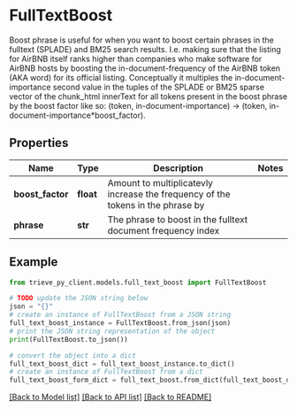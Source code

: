 # FullTextBoost

Boost phrase is useful for when you want to boost certain phrases in the fulltext (SPLADE) and BM25 search results. I.e. making sure that the listing for AirBNB itself ranks higher than companies who make software for AirBNB hosts by boosting the in-document-frequency of the AirBNB token (AKA word) for its official listing. Conceptually it multiples the in-document-importance second value in the tuples of the SPLADE or BM25 sparse vector of the chunk_html innerText for all tokens present in the boost phrase by the boost factor like so: (token, in-document-importance) -> (token, in-document-importance*boost_factor).

## Properties

Name | Type | Description | Notes
------------ | ------------- | ------------- | -------------
**boost_factor** | **float** | Amount to multiplicatevly increase the frequency of the tokens in the phrase by | 
**phrase** | **str** | The phrase to boost in the fulltext document frequency index | 

## Example

```python
from trieve_py_client.models.full_text_boost import FullTextBoost

# TODO update the JSON string below
json = "{}"
# create an instance of FullTextBoost from a JSON string
full_text_boost_instance = FullTextBoost.from_json(json)
# print the JSON string representation of the object
print(FullTextBoost.to_json())

# convert the object into a dict
full_text_boost_dict = full_text_boost_instance.to_dict()
# create an instance of FullTextBoost from a dict
full_text_boost_form_dict = full_text_boost.from_dict(full_text_boost_dict)
```
[[Back to Model list]](../README.md#documentation-for-models) [[Back to API list]](../README.md#documentation-for-api-endpoints) [[Back to README]](../README.md)


